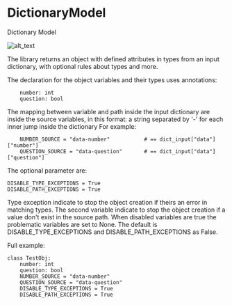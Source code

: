 # DictionaryModel
Dictionary Model

![alt_text](https://raw.githubusercontent.com/DanielBNY/DictionaryModel/dev/extra/Logo.jpg)

The library returns an object with defined attributes in types from an input dictionary, 
with optional rules about types and more.

The declaration for the object variables and their types uses annotations:

        number: int
        question: bool

The mapping between variable and path inside the input dictionary are inside the source variables, in this format:
a string separated by '-' for each inner jump inside the dictionary
For example:

        NUMBER_SOURCE = "data-number"           # == dict_input["data"]["number"]
        QUESTION_SOURCE = "data-question"       # == dict_input["data"]["question"]

The optional parameter are:
    
    DISABLE_TYPE_EXCEPTIONS = True
    DISABLE_PATH_EXCEPTIONS = True

Type exception indicate to stop the object creation if theirs an error in matching types.
The second variable indicate to stop the object creation if a value don't exist in the source path.
When disabled variables are true the problematic variables are set to None. 
The default is DISABLE_TYPE_EXCEPTIONS and DISABLE_PATH_EXCEPTIONS as False.

Full example:

    class TestObj:
        number: int
        question: bool
        NUMBER_SOURCE = "data-number"
        QUESTION_SOURCE = "data-question"
        DISABLE_TYPE_EXCEPTIONS = True
        DISABLE_PATH_EXCEPTIONS = True
